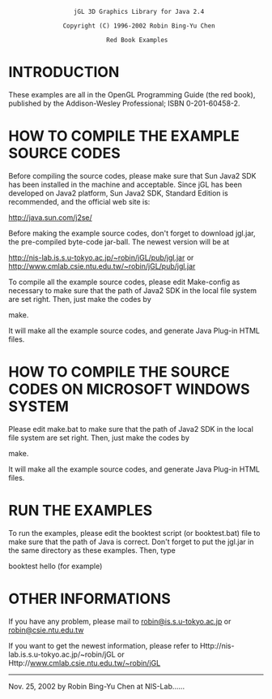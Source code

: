                       jGL 3D Graphics Library for Java 2.4

                   Copyright (C) 1996-2002 Robin Bing-Yu Chen

                               Red Book Examples


INTRODUCTION
============

These examples are all in the OpenGL Programming Guide (the red book),
published by the Addison-Wesley Professional; ISBN 0-201-60458-2.


HOW TO COMPILE THE EXAMPLE SOURCE CODES
=======================================

Before compiling the source codes, please make sure that Sun Java2 SDK has been
installed in the machine and acceptable. Since jGL has been developed on Java2
platform, Sun Java2 SDK, Standard Edition is recommended, and the official web
site is:

  http://java.sun.com/j2se/

Before making the example source codes, don't forget to download jgl.jar, the
pre-compiled byte-code jar-ball. The newest version will be at

  http://nis-lab.is.s.u-tokyo.ac.jp/~robin/jGL/pub/jgl.jar or
  http://www.cmlab.csie.ntu.edu.tw/~robin/jGL/pub/jgl.jar

To compile all the example source codes, please edit Make-config as necessary
to make sure that the path of Java2 SDK in the local file system are set
right. Then, just make the codes by

  make.

It will make all the example source codes, and generate Java Plug-in HTML
files.


HOW TO COMPILE THE SOURCE CODES ON MICROSOFT WINDOWS SYSTEM
===========================================================

Please edit make.bat to make sure that the path of Java2 SDK in the local file
system are set right. Then, just make the codes by

  make.

It will make all the example source codes, and generate Java Plug-in HTML
files.


RUN THE EXAMPLES
================

To run the examples, please edit the booktest script (or booktest.bat) file to
make sure that the path of Java is correct. Don't forget to put the jgl.jar in
the same directory as these examples. Then, type

  booktest hello (for example)


OTHER INFORMATIONS
==================

If you have any problem, please mail to
  robin@is.s.u-tokyo.ac.jp or
  robin@csie.ntu.edu.tw

If you want to get the newest information, please refer to
  Http://nis-lab.is.s.u-tokyo.ac.jp/~robin/jGL or
  Http://www.cmlab.csie.ntu.edu.tw/~robin/jGL


------------------------------------------------------------------------
Nov. 25, 2002 by Robin Bing-Yu Chen at NIS-Lab......
